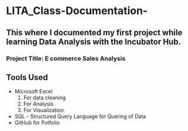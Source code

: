 # LITA_Class-Documentation-

## This where I documented my first project while learning Data Analysis with the Incubator Hub.
### Project Title: E commerce Sales Analysis

## Tools Used
- Microsoft Excel
  1. For data cleaning
  2. For Analysis
  3. For Visualization.
- SQL - Structured Query Language for Quering of Data
- GitHub for Potfolio
